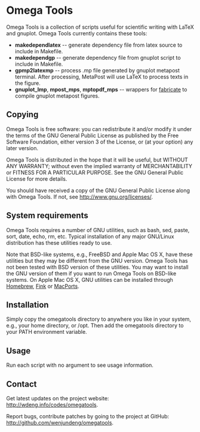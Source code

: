 Omega Tools
===========

Omega Tools is a collection of scripts useful for scientific writing with LaTeX
and gnuplot.  Omega Tools currently contains these tools:

+ **makedependlatex** -- generate dependency file from latex source to include
in Makefile.
+ **makedependgp** -- generate dependency file from gnuplot script to include
in Makefile.
+ **gpmp2latexmp** -- process .mp file generated by gnuplot metapost terminal.
After processing, MetaPost will use LaTeX to process texts in the figure.
+ **gnuplot_lmp**, **mpost_mps**, **mptopdf_mps** -- wrappers for
[fabricate](https://code.google.com/p/fabricate/) to compile gnuplot metapost
figures.

Copying
-------

Omega Tools is free software: you can redistribute it and/or modify
it under the terms of the GNU General Public License as published by
the Free Software Foundation, either version 3 of the License, or
(at your option) any later version.

Omega Tools is distributed in the hope that it will be useful,
but WITHOUT ANY WARRANTY; without even the implied warranty of
MERCHANTABILITY or FITNESS FOR A PARTICULAR PURPOSE.  See the
GNU General Public License for more details.

You should have received a copy of the GNU General Public License
along with Omega Tools.  If not, see <http://www.gnu.org/licenses/>.

System requirements
-------------------

Omega Tools requires a number of GNU utilities, such as bash, sed, paste, sort,
date, echo, rm, etc.  Typical installation of any major GNU/Linux distribution
has these utilities ready to use.

Note that BSD-like systems, e.g., FreeBSD and Apple Mac OS X, have these
utilities but they may be different from the GNU version.  Omega Tools has not
been tested with BSD version of these utilities.  You may want to install the
GNU version of them if you want to run Omega Tools on BSD-like systems.  On
Apple Mac OS X, GNU utilities can be installed through
[Homebrew](http://mxcl.github.com/homebrew/), [Fink](http://www.finkproject.org/) or [MacPorts](http://www.macports.org/).

Installation
------------

Simply copy the omegatools directory to anywhere you like in your system, e.g.,
your home directory, or /opt.  Then add the omegatools directory to your PATH
environment variable.

Usage
-----

Run each script with no argument to see usage information.

Contact
-------

Get latest updates on the project website:
<http://wdeng.info/codes/omegatools>.

Report bugs, contribute patches by going to the project at GitHub:
<http://github.com/wenjundeng/omegatools>.


